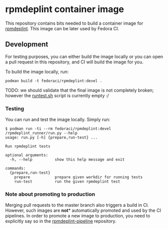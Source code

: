 # rpmdeplint container image

This repository contains bits needed to build a container image for [rpmdeplint](https://github.com/fedora-ci/rpmdeplint).
This image can be later used by Fedora CI.

## Development

For testing purposes, you can either build the image locally or you can open a pull request in this repository, and CI will build the image for you.

To build the image locally, run:

```shell
podman build -t fedoraci/rpmdeplint:devel .
```

TODO: we should validate that the final image is not completely broken; however the [runtest.sh](./runtest.sh) script is currently empty :/

### Testing

You can run and test the image locally. Simply run:

```shell
$ podman run -ti --rm fedoraci/rpmdeplint:devel /rpmdeplint_runner/run.py --help
usage: run.py [-h] {prepare,run-test} ...

Run rpmdeplint tests

optional arguments:
  -h, --help          show this help message and exit

commands:
  {prepare,run-test}
    prepare           prepare given workdir for running tests
    run-test          run the given rpmdeplint test
```

### Note about promoting to production

Merging pull requests to the master branch also triggers a build in CI. However, such images are **not*** automatically promoted and used by the CI pipelines. In order to promote a new image to production, you need to explicitly say so in the [rpmdeplint-pipeline](https://github.com/fedora-ci/rpmdeplint-pipeline/README.md#promoting-new-rpmdeplint-image-to-production) repository.
